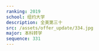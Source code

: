 ```yaml
---
ranking: 2019
school: 纽约大学
description: 全美第三十
src: /assets/offer_update/334.jpg
major: 本科转学
sequence: 331
---
```

